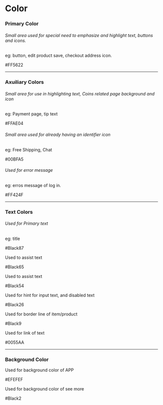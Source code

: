 <div class="guideline color">
	<div class="container">
		<h1>Color</h1>
		<h3>Primary Color</h3>
		<div class="row">
			<div class="col-xs-6">
				<h6>Small area used for special need to emphasize and highlight text, buttons and icons.</h6>
				<p class="text-muted">eg: button, edit product save, checkout address icon.</p>
			</div>
			<div class="col-xs-3">
				<div class="color-tag" style="background: #ff5622;"></div>
				#FF5622
			</div>
		</div>
		<hr>
		<h3>Axuiliary Colors</h3>
		<div class="row">
			<div class="col-xs-6">
				<h6>Small area for use in highlighting text, Coins related page background and icon</h6>
				<p>eg: Payment page, tip text</p>
			</div>
			<div class="col-xs-3">
				<div class="color-tag" style="background: #FFAE04;"></div>
				#FFAE04
			</div>
		</div>
		<div class="row">
			<div class="col-xs-6">
				<h6>Small area used for already having an identifier icon</h6>
				<p>eg: Free Shipping, Chat</p>
			</div>
			<div class="col-xs-3">
				<div class="color-tag" style="background: #00BFA5;"></div>
				#00BFA5
			</div>
		</div>
		<div class="row">
			<div class="col-xs-6">
				<h6>Used for error message</h6>
				<p>eg: erros message of log in.</p>
			</div>
			<div class="col-xs-3">
				<div class="color-tag" style="background: #FF424F;"></div>
				#FF424F
			</div>
		</div>
		<hr>
		<h3>Text Colors</h3>
		<div class="row">
			<div class="col-xs-6">
				<h6>Used for Primary text</h6>
				<p>eg: title</p>
			</div>
			<div class="col-xs-3">
				<div class="color-tag" style="background: rgba(0,0,0,0.87);"></div>
				#Black87
			</div>
		</div>
		<div class="row">
			<div class="col-xs-6">
				<p>Used to assist text</p>
			</div>
			<div class="col-xs-3">
				<div class="color-tag" style="background: rgba(0,0,0,0.65);"></div>
				#Black65
			</div>
		</div>
		<div class="row">
			<div class="col-xs-6">
				<p>Used to assist text</p>
			</div>
			<div class="col-xs-3">
				<div class="color-tag" style="background: rgba(0,0,0,0.54);"></div>
				#Black54
			</div>
		</div>
		<div class="row">
			<div class="col-xs-6">
				<p>Used for hint for input text, and disabled text</p>
			</div>
			<div class="col-xs-3">
				<div class="color-tag" style="background: rgba(0,0,0,0.26);"></div>
				#Black26
			</div>
		</div>
		<div class="row">
			<div class="col-xs-6">
				<p>Used for border line of item/product</p>
			</div>
			<div class="col-xs-3">
				<div class="color-tag" style="background: rgba(0,0,0,0.09);"></div>
				#Black9
			</div>
		</div>
		<div class="row">
			<div class="col-xs-6">
				<p>Used for link of text</p>
			</div>
			<div class="col-xs-3">
				<div class="color-tag" style="background: #0055AA;"></div>
				#0055AA
			</div>
		</div>
		<hr>
		<h3>Background Color</h3>
		<div class="row">
			<div class="col-xs-6">
				<p>Used for background color of APP</p>
			</div>
			<div class="col-xs-3">
				<div class="color-tag" style="background: #EFEFEF;"></div>
				#EFEFEF
			</div>
		</div>
		<div class="row">
			<div class="col-xs-6">
				<p>Used for background color of see more</p>
			</div>
			<div class="col-xs-3">
				<div class="color-tag" style="background: rgba(0,0,0,02);"></div>
				#Black2
			</div>
		</div>
	</div>
</div>